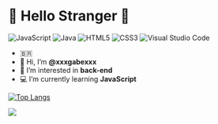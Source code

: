 

# :space_invader: Hello Stranger :space_invader:

![JavaScript](https://img.shields.io/badge/JavaScript-323330?style=for-the-badge&logo=javascript&logoColor=F7DF1E)
 ![Java](https://img.shields.io/badge/java-%23ED8B00.svg?style=for-the-badge&logo=openjdk&logoColor=white)  ![HTML5](https://img.shields.io/badge/html5-%23E34F26.svg?style=for-the-badge&logo=html5&logoColor=white) ![CSS3](https://img.shields.io/badge/css3-%231572B6.svg?style=for-the-badge&logo=css3&logoColor=white)  ![Visual Studio Code](https://img.shields.io/badge/Visual%20Studio%20Code-0078d7.svg?style=for-the-badge&logo=visual-studio-code&logoColor=white)
- :brazil: 
- 👋 Hi, I’m **@xxxgabexxx** 
- 👀 I’m interested in **back-end** 
- :computer: I’m currently learning **JavaScript**

<!---
xxxgabexxx/xxxgabexxx is a ✨ special ✨ repository because its `README.md` (this file) appears on your GitHub profile.
You can click the Preview link to take a look at your changes.
--->



[![Top Langs](https://github-readme-stats-git-masterrstaa-rickstaa.vercel.app/api/top-langs/?username=xxxgabexxx)](https://github.com/xxxgabexxx/github-readme-stats)

![](https://komarev.com/ghpvc/?username=xxxgabexxx&color=blueviolet)
